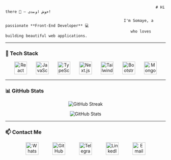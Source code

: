                                                                       # Hi there 👋 — خوش اومدی!

                                                        I'm Somaye, a passionate **Front-End Developer** 💻
                                                           who loves building beautiful web applications.

---

### 🚀 Tech Stack

<p align="center">
  <a href="https://reactjs.org" target="_blank" rel="noopener noreferrer" aria-label="React" style="margin: 0 12px; display: inline-block;">
    <img src="https://cdn.jsdelivr.net/npm/simple-icons@v10/icons/react.svg" alt="React" width="40" height="40" style="transition: transform 0.3s ease-in-out;"/>
  </a>
  <a href="https://developer.mozilla.org/en-US/docs/Web/JavaScript" target="_blank" rel="noopener noreferrer" aria-label="JavaScript" style="margin: 0 12px; display: inline-block;">
    <img src="https://cdn.jsdelivr.net/npm/simple-icons@v10/icons/javascript.svg" alt="JavaScript" width="40" height="40" style="transition: transform 0.3s ease-in-out;"/>
  </a>
  <a href="https://www.typescriptlang.org" target="_blank" rel="noopener noreferrer" aria-label="TypeScript" style="margin: 0 12px; display: inline-block;">
    <img src="https://cdn.jsdelivr.net/npm/simple-icons@v10/icons/typescript.svg" alt="TypeScript" width="40" height="40" style="transition: transform 0.3s ease-in-out;"/>
  </a>
  <a href="https://nextjs.org" target="_blank" rel="noopener noreferrer" aria-label="Next.js" style="margin: 0 12px; display: inline-block;">
    <img src="https://cdn.jsdelivr.net/npm/simple-icons@v10/icons/nextdotjs.svg" alt="Next.js" width="40" height="40" style="transition: transform 0.3s ease-in-out;"/>
  </a>
  <a href="https://tailwindcss.com" target="_blank" rel="noopener noreferrer" aria-label="Tailwind CSS" style="margin: 0 12px; display: inline-block;">
    <img src="https://cdn.jsdelivr.net/npm/simple-icons@v10/icons/tailwindcss.svg" alt="Tailwind CSS" width="40" height="40" style="transition: transform 0.3s ease-in-out;"/>
  </a>
  <a href="https://getbootstrap.com" target="_blank" rel="noopener noreferrer" aria-label="Bootstrap" style="margin: 0 12px; display: inline-block;">
    <img src="https://cdn.jsdelivr.net/npm/simple-icons@v10/icons/bootstrap.svg" alt="Bootstrap" width="40" height="40" style="transition: transform 0.3s ease-in-out;"/>
  </a>
  <a href="https://www.mongodb.com" target="_blank" rel="noopener noreferrer" aria-label="MongoDB" style="margin: 0 12px; display: inline-block;">
    <img src="https://cdn.jsdelivr.net/npm/simple-icons@v10/icons/mongodb.svg" alt="MongoDB" width="40" height="40" style="transition: transform 0.3s ease-in-out;"/>
  </a>
</p>

---

### 📊 GitHub Stats

<p align="center">
  <img src="https://github-readme-streak-stats.herokuapp.com/?user=somaye56&theme=radical" alt="GitHub Streak" />
</p>

<p align="center">
  <img src="https://github-readme-stats.vercel.app/api?username=somaye56&show_icons=true&count_private=true&include_all_commits=true&theme=radical" alt="GitHub Stats" />
</p>

---

### 📫 Contact Me

<p align="center">
  <a href="https://wa.me/989356130954" target="_blank" rel="noopener noreferrer" aria-label="WhatsApp" style="margin: 0 20px; display: inline-block;">
    <img src="https://cdn.jsdelivr.net/npm/simple-icons@v10/icons/whatsapp.svg" alt="WhatsApp" width="40" height="40" style="transition: transform 0.3s ease-in-out;"/>
  </a>
  <a href="https://github.com/somaye56" target="_blank" rel="noopener noreferrer" aria-label="GitHub" style="margin: 0 20px; display: inline-block;">
    <img src="https://cdn.jsdelivr.net/npm/simple-icons@v10/icons/github.svg" alt="GitHub" width="40" height="40" style="transition: transform 0.3s ease-in-out;"/>
  </a>
  <a href="https://t.me/QSomayeh" target="_blank" rel="noopener noreferrer" aria-label="Telegram" style="margin: 0 20px; display: inline-block;">
    <img src="https://cdn.jsdelivr.net/npm/simple-icons@v10/icons/telegram.svg" alt="Telegram" width="40" height="40" style="transition: transform 0.3s ease-in-out;"/>
  </a>
  <a href="https://www.linkedin.com/in/somaye-baniasadi" target="_blank" rel="noopener noreferrer" aria-label="LinkedIn" style="margin: 0 20px; display: inline-block;">
    <img src="https://cdn.jsdelivr.net/npm/simple-icons@v10/icons/linkedin.svg" alt="LinkedIn" width="40" height="40" style="transition: transform 0.3s ease-in-out;"/>
  </a>
  <a href="mailto:s0maye.baniasadiii@gmail.com" target="_blank" rel="noopener noreferrer" aria-label="Email" style="margin: 0 20px; display: inline-block;">
    <img src="https://cdn.jsdelivr.net/npm/simple-icons@v10/icons/gmail.svg" alt="Email" width="40" height="40" style="transition: transform 0.3s ease-in-out;"/>
  </a>
</p>

